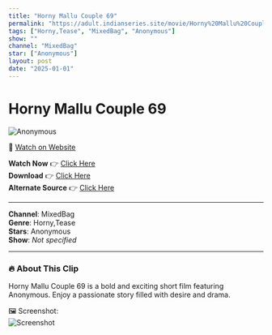 ```yaml
---
title: "Horny Mallu Couple 69"
permalink: "https://adult.indianseries.site/movie/Horny%20Mallu%20Couple%2069"
tags: ["Horny,Tease", "MixedBag", "Anonymous"]
show: ""
channel: "MixedBag"
star: ["Anonymous"]
layout: post
date: "2025-01-01"
---
```


# Horny Mallu Couple 69

![Anonymous](https://shorts.desisins.com/wp-content/uploads/2024/03/Horny-Mallu-Couple-Boomex-DesiSins.com_.jpg)

🔗 [Watch on Website](https://adult.indianseries.site/movie/Horny%20Mallu%20Couple%2069)

**Watch Now** 👉 [Click Here](https://adult.indianseries.site/movie/Horny%20Mallu%20Couple%2069)  
**Download** 👉 [Click Here](https://adult.indianseries.site/movie/Horny%20Mallu%20Couple%2069)  
**Alternate Source** 👉 [Click Here](https://adult.indianseries.site/movie/Horny%20Mallu%20Couple%2069)

---

**Channel**: MixedBag  
**Genre**: Horny,Tease  
**Stars**: Anonymous  
**Show**: *Not specified*

---

### 🔥 About This Clip

Horny Mallu Couple 69 is a bold and exciting short film featuring Anonymous. Enjoy a passionate story filled with desire and drama.
 
🖼️ Screenshot:  
![Screenshot](https://shorts.desisins.com/wp-content/uploads/2024/03/Horny-Mallu-Couple-Boomex-DesiSins.com_.jpg)

